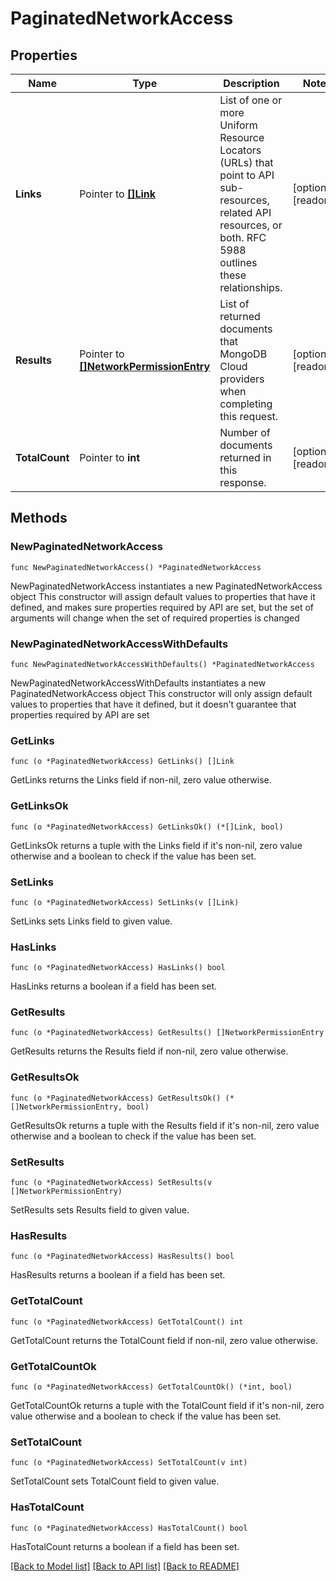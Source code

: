 # PaginatedNetworkAccess

## Properties

Name | Type | Description | Notes
------------ | ------------- | ------------- | -------------
**Links** | Pointer to [**[]Link**](Link.md) | List of one or more Uniform Resource Locators (URLs) that point to API sub-resources, related API resources, or both. RFC 5988 outlines these relationships. | [optional] [readonly] 
**Results** | Pointer to [**[]NetworkPermissionEntry**](NetworkPermissionEntry.md) | List of returned documents that MongoDB Cloud providers when completing this request. | [optional] [readonly] 
**TotalCount** | Pointer to **int** | Number of documents returned in this response. | [optional] [readonly] 

## Methods

### NewPaginatedNetworkAccess

`func NewPaginatedNetworkAccess() *PaginatedNetworkAccess`

NewPaginatedNetworkAccess instantiates a new PaginatedNetworkAccess object
This constructor will assign default values to properties that have it defined,
and makes sure properties required by API are set, but the set of arguments
will change when the set of required properties is changed

### NewPaginatedNetworkAccessWithDefaults

`func NewPaginatedNetworkAccessWithDefaults() *PaginatedNetworkAccess`

NewPaginatedNetworkAccessWithDefaults instantiates a new PaginatedNetworkAccess object
This constructor will only assign default values to properties that have it defined,
but it doesn't guarantee that properties required by API are set

### GetLinks

`func (o *PaginatedNetworkAccess) GetLinks() []Link`

GetLinks returns the Links field if non-nil, zero value otherwise.

### GetLinksOk

`func (o *PaginatedNetworkAccess) GetLinksOk() (*[]Link, bool)`

GetLinksOk returns a tuple with the Links field if it's non-nil, zero value otherwise
and a boolean to check if the value has been set.

### SetLinks

`func (o *PaginatedNetworkAccess) SetLinks(v []Link)`

SetLinks sets Links field to given value.

### HasLinks

`func (o *PaginatedNetworkAccess) HasLinks() bool`

HasLinks returns a boolean if a field has been set.
### GetResults

`func (o *PaginatedNetworkAccess) GetResults() []NetworkPermissionEntry`

GetResults returns the Results field if non-nil, zero value otherwise.

### GetResultsOk

`func (o *PaginatedNetworkAccess) GetResultsOk() (*[]NetworkPermissionEntry, bool)`

GetResultsOk returns a tuple with the Results field if it's non-nil, zero value otherwise
and a boolean to check if the value has been set.

### SetResults

`func (o *PaginatedNetworkAccess) SetResults(v []NetworkPermissionEntry)`

SetResults sets Results field to given value.

### HasResults

`func (o *PaginatedNetworkAccess) HasResults() bool`

HasResults returns a boolean if a field has been set.
### GetTotalCount

`func (o *PaginatedNetworkAccess) GetTotalCount() int`

GetTotalCount returns the TotalCount field if non-nil, zero value otherwise.

### GetTotalCountOk

`func (o *PaginatedNetworkAccess) GetTotalCountOk() (*int, bool)`

GetTotalCountOk returns a tuple with the TotalCount field if it's non-nil, zero value otherwise
and a boolean to check if the value has been set.

### SetTotalCount

`func (o *PaginatedNetworkAccess) SetTotalCount(v int)`

SetTotalCount sets TotalCount field to given value.

### HasTotalCount

`func (o *PaginatedNetworkAccess) HasTotalCount() bool`

HasTotalCount returns a boolean if a field has been set.

[[Back to Model list]](../README.md#documentation-for-models) [[Back to API list]](../README.md#documentation-for-api-endpoints) [[Back to README]](../README.md)


